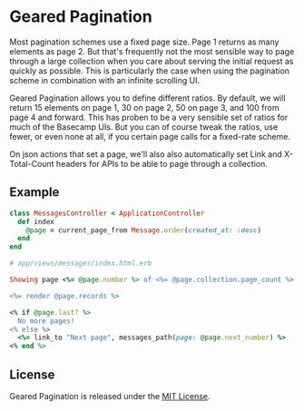 # Geared Pagination

Most pagination schemes use a fixed page size. Page 1 returns as many elements as page 2. But that's
frequently not the most sensible way to page through a large collection when you care about serving the
initial request as quickly as possible. This is particularly the case when using the pagination scheme
in combination with an infinite scrolling UI.

Geared Pagination allows you to define different ratios. By default, we will return 15 elements on page 1,
30 on page 2, 50 on page 3, and 100 from page 4 and forward. This has proben to be a very sensible set of
ratios for much of the Basecamp UIs. But you can of course tweak the ratios, use fewer, or even none at all,
if you certain page calls for a fixed-rate scheme.

On json actions that set a page, we'll also also automatically set Link and X-Total-Count headers for APIs
to be able to page through a collection.

## Example

```ruby
class MessagesController < ApplicationController
  def index
    @page = current_page_from Message.order(created_at: :desc)
  end
end

# app/views/messages/index.html.erb

Showing page <%= @page.number %> of <%= @page.collection.page_count %> (<%= @page.collection.record_count %> total messages):

<%= render @page.records %>

<% if @page.last? %>
  No more pages!
<% else %> 
  <%= link_to "Next page", messages_path(page: @page.next_number) %>
<% end %>

```

## License
Geared Pagination is released under the [MIT License](https://opensource.org/licenses/MIT).
